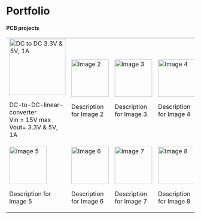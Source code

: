 # Portfolio

<h4>PCB projects</h4>

<table>
  <tr>
    <td>
      <img src="https://private-user-images.githubusercontent.com/178875112/363482945-99af77b9-da4c-403c-95f7-92eeb2812c17.png?jwt=eyJhbGciOiJIUzI1NiIsInR5cCI6IkpXVCJ9.eyJpc3MiOiJnaXRodWIuY29tIiwiYXVkIjoicmF3LmdpdGh1YnVzZXJjb250ZW50LmNvbSIsImtleSI6ImtleTUiLCJleHAiOjE3MjUxOTA1OTksIm5iZiI6MTcyNTE5MDI5OSwicGF0aCI6Ii8xNzg4NzUxMTIvMzYzNDgyOTQ1LTk5YWY3N2I5LWRhNGMtNDAzYy05NWY3LTkyZWViMjgxMmMxNy5wbmc_WC1BbXotQWxnb3JpdGhtPUFXUzQtSE1BQy1TSEEyNTYmWC1BbXotQ3JlZGVudGlhbD1BS0lBVkNPRFlMU0E1M1BRSzRaQSUyRjIwMjQwOTAxJTJGdXMtZWFzdC0xJTJGczMlMkZhd3M0X3JlcXVlc3QmWC1BbXotRGF0ZT0yMDI0MDkwMVQxMTMxMzlaJlgtQW16LUV4cGlyZXM9MzAwJlgtQW16LVNpZ25hdHVyZT01YWE1ZjE0NGQ1NGEzMWMyZTdkMjZkNjA5YzYxYWQ1MTYxNDkwMmIzYWNkN2VhYmE5ZmYyNDQxZmVhYjZjMDkyJlgtQW16LVNpZ25lZEhlYWRlcnM9aG9zdCZhY3Rvcl9pZD0wJmtleV9pZD0wJnJlcG9faWQ9MCJ9.v-iQTWDe__EQJXD1xSXNV53eOE5dYCGqozolD_VFUSU" alt="DC to DC 3.3V & 5V, 1A" style="width:150px;">
      <p> DC-to-DC-linear-converter <br> Vin = 15V max <br> Vout= 3.3V & 5V, 1A</p>
    </td>
    <td>
      <img src="image2.jpg" alt="Image 2" style="width:100px;">
      <p>Description for Image 2</p>
    </td>
    <td>
      <img src="image3.jpg" alt="Image 3" style="width:100px;">
      <p>Description for Image 3</p>
    </td>
    <td>
      <img src="image4.jpg" alt="Image 4" style="width:100px;">
      <p>Description for Image 4</p>
    </td>
  </tr>
  <tr>
    <td>
      <img src="image5.jpg" alt="Image 5" style="width:100px;">
      <p>Description for Image 5</p>
    </td>
    <td>
      <img src="image6.jpg" alt="Image 6" style="width:100px;">
      <p>Description for Image 6</p>
    </td>
    <td>
      <img src="image7.jpg" alt="Image 7" style="width:100px;">
      <p>Description for Image 7</p>
    </td>
    <td>
      <img src="image8.jpg" alt="Image 8" style="width:100px;">
      <p>Description for Image 8</p>
    </td>
  </tr>
</table>
